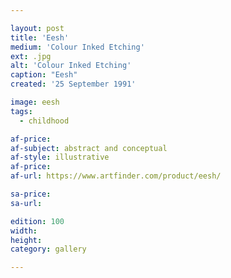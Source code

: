 ```yaml
---

layout: post
title: 'Eesh'
medium: 'Colour Inked Etching'
ext: .jpg
alt: 'Colour Inked Etching'
caption: "Eesh"
created: '25 September 1991'

image: eesh
tags:
  - childhood

af-price:
af-subject: abstract and conceptual
af-style: illustrative
af-price:
af-url: https://www.artfinder.com/product/eesh/

sa-price:
sa-url:

edition: 100
width:
height:
category: gallery

---
```

